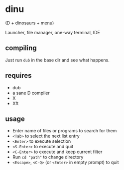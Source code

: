 
dinu
====
(D + dinosaurs + menu)

Launcher, file manager, one-way terminal, IDE

compiling
---------
Just run `dub` in the base dir and see what happens.

requires
--------
* dub
* a sane D compiler
* X
* Xft

usage
-----
* Enter name of files or programs to search for them
* `<Tab>` to select the next list entry
* `<Enter>` to execute selection
* `<S-Enter>` to execute and quit
* `<C-Enter>` to execute and keep current filter
* Run `cd "path"` to change directory
* `<Escape>`, `<C-Q>` (or `<Enter>` in empty prompt) to quit



